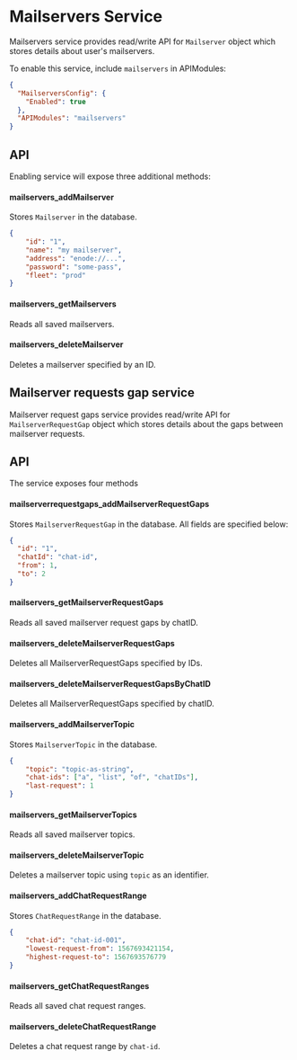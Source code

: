 Mailservers Service
================

Mailservers service provides read/write API for `Mailserver` object 
which stores details about user's mailservers.

To enable this service, include `mailservers` in APIModules:


```json
{
  "MailserversConfig": {
    "Enabled": true
  },
  "APIModules": "mailservers"
}
```

API
---

Enabling service will expose three additional methods:

#### mailservers_addMailserver

Stores `Mailserver` in the database.

```json
{
    "id": "1",
    "name": "my mailserver",
    "address": "enode://...",
    "password": "some-pass",
    "fleet": "prod"
}
```

#### mailservers_getMailservers

Reads all saved mailservers.

#### mailservers_deleteMailserver

Deletes a mailserver specified by an ID.

## Mailserver requests gap service

Mailserver request gaps service provides read/write API for `MailserverRequestGap` object 
which stores details about the gaps between mailserver requests.

API
---

The service exposes four methods

#### mailserverrequestgaps_addMailserverRequestGaps

Stores `MailserverRequestGap` in the database.
All fields are specified below:

```json
{
  "id": "1",
  "chatId": "chat-id",
  "from": 1,
  "to": 2
}
```

#### mailservers_getMailserverRequestGaps

Reads all saved mailserver request gaps by chatID.

#### mailservers_deleteMailserverRequestGaps

Deletes all MailserverRequestGaps specified by IDs.

#### mailservers_deleteMailserverRequestGapsByChatID

Deletes all MailserverRequestGaps specified by chatID.

#### mailservers_addMailserverTopic

Stores `MailserverTopic` in the database.
```json
{
    "topic": "topic-as-string",
    "chat-ids": ["a", "list", "of", "chatIDs"],
    "last-request": 1
}
```

#### mailservers_getMailserverTopics

Reads all saved mailserver topics.

#### mailservers_deleteMailserverTopic

Deletes a mailserver topic using `topic` as an identifier.

#### mailservers_addChatRequestRange

Stores `ChatRequestRange` in the database.
```json
{
    "chat-id": "chat-id-001",
    "lowest-request-from": 1567693421154,
    "highest-request-to": 1567693576779 
}
```

#### mailservers_getChatRequestRanges

Reads all saved chat request ranges.

#### mailservers_deleteChatRequestRange

Deletes a chat request range by `chat-id`.
